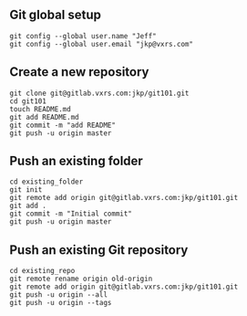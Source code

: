 
## Git global setup

```
git config --global user.name "Jeff"
git config --global user.email "jkp@vxrs.com"
```

## Create a new repository

```
git clone git@gitlab.vxrs.com:jkp/git101.git
cd git101
touch README.md
git add README.md
git commit -m "add README"
git push -u origin master
```

## Push an existing folder

```
cd existing_folder
git init
git remote add origin git@gitlab.vxrs.com:jkp/git101.git
git add .
git commit -m "Initial commit"
git push -u origin master
```

## Push an existing Git repository

```
cd existing_repo
git remote rename origin old-origin
git remote add origin git@gitlab.vxrs.com:jkp/git101.git
git push -u origin --all
git push -u origin --tags
```

